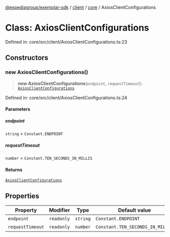 [@expediagroup/exemplar-sdk](../../../index.md) / [client](../../index.md) / [core](../index.md) / AxiosClientConfigurations

# Class: AxiosClientConfigurations

Defined in: core/src/client/AxiosClientConfigurations.ts:23

## Constructors

### new AxiosClientConfigurations()

> **new AxiosClientConfigurations**(`endpoint`, `requestTimeout`): [`AxiosClientConfigurations`](AxiosClientConfigurations.md)

Defined in: core/src/client/AxiosClientConfigurations.ts:24

#### Parameters

##### endpoint

`string` = `Constant.ENDPOINT`

##### requestTimeout

`number` = `Constant.TEN_SECONDS_IN_MILLIS`

#### Returns

[`AxiosClientConfigurations`](AxiosClientConfigurations.md)

## Properties

| Property | Modifier | Type | Default value | Defined in |
| ------ | ------ | ------ | ------ | ------ |
| <a id="endpoint-1"></a> `endpoint` | `readonly` | `string` | `Constant.ENDPOINT` | core/src/client/AxiosClientConfigurations.ts:25 |
| <a id="requesttimeout-1"></a> `requestTimeout` | `readonly` | `number` | `Constant.TEN_SECONDS_IN_MILLIS` | core/src/client/AxiosClientConfigurations.ts:26 |
